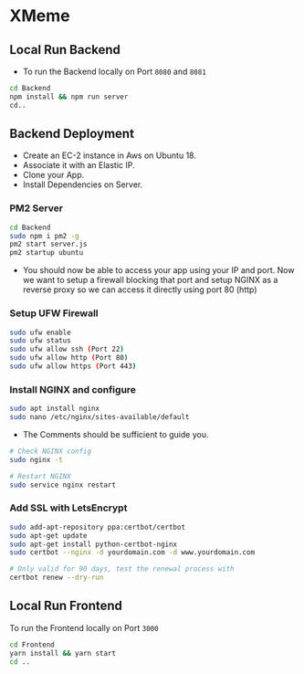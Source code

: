 # XMeme


## Local Run Backend

* To run the Backend locally on Port `8080` and `8081`

```bash
cd Backend
npm install && npm run server
cd..
```

## Backend Deployment

* Create an EC-2 instance in Aws on Ubuntu 18.
* Associate it with an Elastic IP.
* Clone your App.
* Install Dependencies on Server.

### PM2 Server

```bash
cd Backend
sudo npm i pm2 -g
pm2 start server.js
pm2 startup ubuntu
```

* You should now be able to access your app using your IP and port. Now we want to setup a firewall blocking that port and setup NGINX as a reverse proxy so we can access it directly using port 80 (http)

### Setup UFW Firewall

```bash
sudo ufw enable
sudo ufw status
sudo ufw allow ssh (Port 22)
sudo ufw allow http (Port 80)
sudo ufw allow https (Port 443)
```

### Install NGINX and configure

```bash
sudo apt install nginx
sudo nano /etc/nginx/sites-available/default
```

* The Comments should be sufficient to guide you.

```bash
# Check NGINX config
sudo nginx -t

# Restart NGINX
sudo service nginx restart
```

### Add SSL with LetsEncrypt

```bash
sudo add-apt-repository ppa:certbot/certbot
sudo apt-get update
sudo apt-get install python-certbot-nginx
sudo certbot --nginx -d yourdomain.com -d www.yourdomain.com

# Only valid for 90 days, test the renewal process with
certbot renew --dry-run
```

## Local Run Frontend

To run the Frontend locally on Port `3000`

```bash
cd Frontend
yarn install && yarn start
cd ..
```



